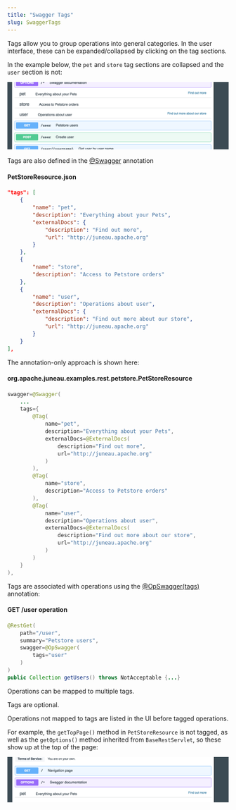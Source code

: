 ```yaml
---
title: "Swagger Tags"
slug: SwaggerTags
---
```


Tags allow you to group operations into general categories.
In the user interface, these can be expanded/collapsed by clicking on the tag sections.

In the example below, the `pet` and `store` tag sections are collapsed and the `user` section is not:

![Swagger Tags](/img/doc-files/jrs.Swagger.4.png)

Tags are also defined in the <a href="/site/apidocs/org/apache/juneau/rest/annotation/Swagger.html" target="_blank">@Swagger</a> annotation

#### PetStoreResource.json

```json
"tags": [
    {
        "name": "pet",
        "description": "Everything about your Pets",
        "externalDocs": {
            "description": "Find out more",
            "url": "http://juneau.apache.org"
        }
    },
    {
        "name": "store",
        "description": "Access to Petstore orders"
    },
    {
        "name": "user",
        "description": "Operations about user",
        "externalDocs": {
            "description": "Find out more about our store",
            "url": "http://juneau.apache.org"
        }
    }
],
```

The annotation-only approach is shown here:

#### org.apache.juneau.examples.rest.petstore.PetStoreResource

```java
swagger=@Swagger(
    ...
    tags={
        @Tag(
            name="pet",
            description="Everything about your Pets",
            externalDocs=@ExternalDocs(
                description="Find out more",
                url="http://juneau.apache.org"
            )
        ),
        @Tag(
            name="store",
            description="Access to Petstore orders"
        ),
        @Tag(
            name="user",
            description="Operations about user",
            externalDocs=@ExternalDocs(
                description="Find out more about our store",
                url="http://juneau.apache.org"
            )
        )
    }
),
```

Tags are associated with operations using the <a href="/site/apidocs/org/apache/juneau/rest/annotation/OpSwagger.html#tags()" target="_blank">@OpSwagger(tags)</a> annotation:

#### GET /user operation

```java
@RestGet(
    path="/user",
    summary="Petstore users",
    swagger=@OpSwagger(
        tags="user"
    )
)
public Collection getUsers() throws NotAcceptable {...}
```

Operations can be mapped to multiple tags.

Tags are optional.

Operations not mapped to tags are listed in the UI before tagged operations.

For example, the `getTopPage()` method in `PetStoreResource` is not tagged, as well as the `getOptions()` method
inherited from `BaseRestServlet`, so these show up at the top of the page:

![Swagger Untagged Operations](/img/doc-files/jrs.Swagger.5.png)
